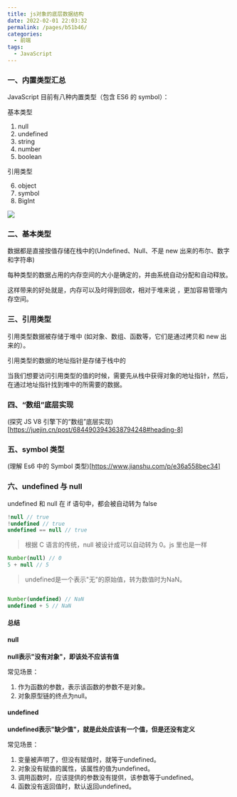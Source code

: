 ```yaml
---
title: js对象的底层数据结构
date: 2022-02-01 22:03:32
permalink: /pages/b51b46/
categories:
  - 前端
tags:
  - JavaScript
---
```


### 一、内置类型汇总

JavaScript 目前有八种内置类型（包含 ES6 的 symbol）：

基本类型

1. null
2. undefined
3. string
4. number
5. boolean

引用类型

6. object
7. symbol
8. BigInt

![](https://raw.gitmirror.com/GanChuanYin/picture/main/blog/20220201221628.png)

### 二、基本类型

数据都是直接按值存储在栈中的(Undefined、Null、不是 new 出来的布尔、数字和字符串)

每种类型的数据占用的内存空间的大小是确定的，并由系统自动分配和自动释放。

这样带来的好处就是，内存可以及时得到回收，相对于堆来说 ，更加容易管理内存空间。

### 三、引用类型

引用类型数据被存储于堆中 (如对象、数组、函数等，它们是通过拷贝和 new 出来的）。

引用类型的数据的地址指针是存储于栈中的

当我们想要访问引用类型的值的时候，需要先从栈中获得对象的地址指针，然后，在通过地址指针找到堆中的所需要的数据。

### 四、“数组”底层实现

(探究 JS V8 引擎下的“数组”底层实现)[https://juejin.cn/post/6844903943638794248#heading-8]

### 五、symbol 类型

(理解 Es6 中的 Symbol 类型)[https://www.jianshu.com/p/e36a558bec34]

### 六、undefined 与 null

undefined 和 null 在 if 语句中，都会被自动转为 false

```js
!null // true
!undefined // true
undefined == null // true
```

> 根据 C 语言的传统，null 被设计成可以自动转为 0。js 里也是一样

```js
Number(null) // 0
5 + null // 5
```


> undefined是一个表示"无"的原始值，转为数值时为NaN。

```js

Number(undefined) // NaN
undefined + 5 // NaN

```

#### 总结

#### null

**null表示"没有对象"，即该处不应该有值**

常见场景：

1. 作为函数的参数，表示该函数的参数不是对象。
2. 对象原型链的终点为null。

#### undefined

**undefined表示"缺少值"，就是此处应该有一个值，但是还没有定义**

常见场景：

1. 变量被声明了，但没有赋值时，就等于undefined。
2. 对象没有赋值的属性，该属性的值为undefined。
3. 调用函数时，应该提供的参数没有提供，该参数等于undefined。
4. 函数没有返回值时，默认返回undefined。





